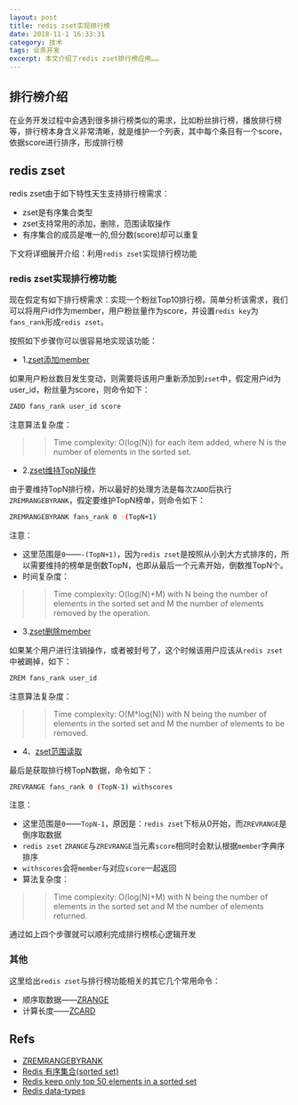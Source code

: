 ```yaml
---
layout: post
title: redis zset实现排行榜
date: 2018-11-1 16:33:31
category: 技术
tags: 业务开发
excerpt: 本文介绍了redis zset排行榜应用……
---
```


## 排行榜介绍

在业务开发过程中会遇到很多排行榜类似的需求，比如粉丝排行榜，播放排行榜等，排行榜本身含义非常清晰，就是维护一个列表，其中每个条目有一个score，依据score进行排序，形成排行榜

## redis zset

redis zset由于如下特性天生支持排行榜需求：

* zset是有序集合类型
* zset支持常用的添加，删除，范围读取操作
* 有序集合的成员是唯一的,但分数(score)却可以重复

下文将详细展开介绍：利用`redis zset`实现排行榜功能

### redis zset实现排行榜功能

现在假定有如下排行榜需求：实现一个粉丝Top10排行榜。简单分析该需求，我们可以将用户id作为member，用户粉丝量作为score，并设置`redis key`为`fans_rank`形成`redis zset`。

按照如下步骤你可以很容易地实现该功能：

* 1.[zset添加member](https://redis.io/commands/zadd)

如果用户粉丝数目发生变动，则需要将该用户重新添加到`zset`中，假定用户id为user_id，粉丝量为score，则命令如下：

```bash
ZADD fans_rank user_id score
```

注意算法复杂度：

>> Time complexity: O(log(N)) for each item added, where N is the number of elements in the sorted set.

* 2.[zset维持TopN操作](https://redis.io/commands/zremrangebyrank)

由于要维持TopN排行榜，所以最好的处理方法是每次`ZADD`后执行`ZREMRANGEBYRANK`，假定要维护TopN榜单，则命令如下：

```bash
ZREMRANGEBYRANK fans_rank 0 -(TopN+1)
```

注意：

* 这里范围是`0`——`-(TopN+1)`，因为`redis zset`是按照从小到大方式排序的，所以需要维持的榜单是倒数TopN，也即从最后一个元素开始，倒数推TopN个。
* 时间复杂度：
>> Time complexity: O(log(N)+M) with N being the number of elements in the sorted set and M the number of elements removed by the operation.

* 3.[zset删除member](https://redis.io/commands/zrem)

如果某个用户进行注销操作，或者被封号了，这个时候该用户应该从`redis zset`中被踢掉，如下：

```bash
ZREM fans_rank user_id
```

注意算法复杂度：

>> Time complexity: O(M*log(N)) with N being the number of elements in the sorted set and M the number of elements to be removed.

* 4、[zset范围读取](https://redis.io/commands/zrevrange)

最后是获取排行榜TopN数据，命令如下：

```bash
ZREVRANGE fans_rank 0 (TopN-1) withscores
```

注意：

* 这里范围是`0`——`TopN-1`，原因是：`redis zset`下标从0开始，而`ZREVRANGE`是倒序取数据
* `redis zset` `ZRANGE`与`ZREVRANGE`当元素`score`相同时会默认根据`member`字典序排序
* `withscores`会将`member`与对应`score`一起返回
* 算法复杂度：
>> Time complexity: O(log(N)+M) with N being the number of elements in the sorted set and M the number of elements returned.

通过如上四个步骤就可以顺利完成排行榜核心逻辑开发

### 其他

这里给出`redis zset`与排行榜功能相关的其它几个常用命令：

* 顺序取数据——[ZRANGE](https://redis.io/commands/zrevrange)
* 计算长度——[ZCARD](https://redis.io/commands/zcard)

## Refs

* [ZREMRANGEBYRANK](http://redisdoc.com/sorted_set/zremrangebyrank.html)
* [Redis 有序集合(sorted set)](http://www.runoob.com/redis/redis-sorted-sets.html)
* [Redis keep only top 50 elements in a sorted set](https://stackoverflow.com/questions/17650240/redis-keep-only-top-50-elements-in-a-sorted-set)
* [Redis data-types](https://redis.io/topics/data-types)